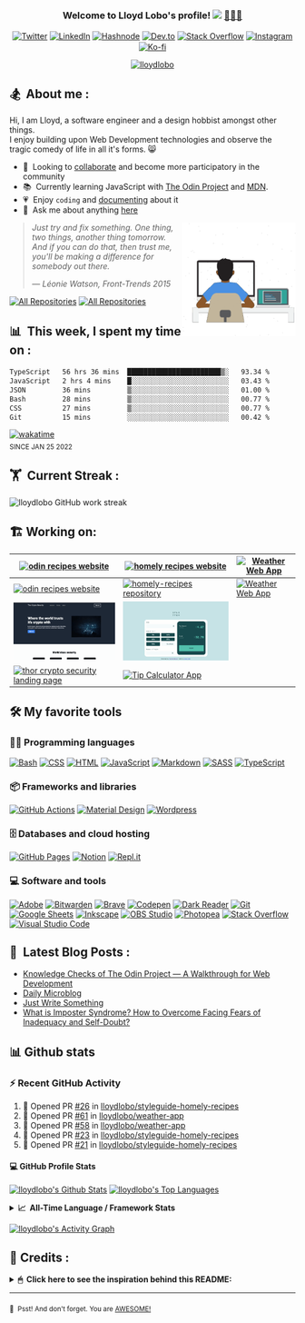 <h3 align="center">
  Welcome to Lloyd Lobo's profile!
  <a href="https://www.lloydlobo.com/" target="\_blank"
    ><img
      src="https://media.giphy.com/media/hvRJCLFzcasrR4ia7z/giphy.gif"
      width="28" /></a
  >&nbsp;<a href="https://www.lloydlobo.com/" target="\_blank">👨🏽‍💻 </a>
</h3>

<!-- Typing SVG by DenverCoder1 - https://github.com/DenverCoder1/readme-typing-svg -->
<!-- <p align="center">
  <a href="https://www.lloydlobo.com/about"
    ><img
      src="https://readme-typing-svg.herokuapp.com?lines=I+am+a++Front-end+Developer;I+am+a+Writer;I+am+a+Life-Long+Learner;I+am+a+Psychology+Nerd;I+am+a+Design+Aficionado;I+am+a+Musician;I+am+a+Generalist;I+am+a+Failure;I+am+a+Tree+Hugger+🤣;I+am+a+Misfit;I+am+a+Doggie+and+Kittie+Lover;I+am+a+Nobody;What+am+I?+🤔&font=Fira%20Code&center=true&width=440&height=45&color=2ea043&vCenter=true&size=22&duration=4000"
  /></a>
</p> -->
<!-- 	I am striving first to Be and then to Do the best that I can. -->

<!-- Social Icons -->
<p align="center">
  <a href="https://twitter.com/thelloydlobo" target="blank"
    ><img
      align="center"
      src="https://raw.githubusercontent.com/rahuldkjain/github-profile-readme-generator/master/src/images/icons/Social/twitter.svg"
      alt="Twitter"
      title="Follow Lloyd on Twitter"
      height="30"
      width="40"
  /></a>
  <a href="https://linkedin.com/in/thelloydlobo" target="blank"
    ><img
      align="center"
      src="https://raw.githubusercontent.com/rahuldkjain/github-profile-readme-generator/master/src/images/icons/Social/linked-in-alt.svg"
      alt="LinkedIn"
      title="Connect with Lloyd on LinkedIn"
      height="30"
      width="40"
  /></a>
  <a href="https://lloydlobo.hashnode.dev" target="blank"
    ><img
      align="center"
      src="https://cdn.hashnode.com/res/hashnode/image/upload/v1592752137870/scHk9tTaA.png?auto=compress"
      alt="Hashnode"
      title="Read articles by Lloyd on Hasnode"
      height="30"
      width="30"
  /></a>
  <a href="https://dev.to/lloydlobo" target="blank"
    ><img
      align="center"
      src="https://cdn.jsdelivr.net/npm/simple-icons@3.0.1/icons/dev-dot-to.svg"
      alt="Dev.to"
      title="Read articles by Lloyd on Dev.to"
      height="30"
      width="40"
  /></a>
  <a href="https://stackoverflow.com/users/18028557" target="blank"
    ><img
      align="center"
      src="https://raw.githubusercontent.com/rahuldkjain/github-profile-readme-generator/master/src/images/icons/Social/stack-overflow.svg"
      alt="Stack Overflow"
      title="Read answers and questions by Lloyd on Hasnode"
      height="30"
      width="40"
  /></a>
  <a href="https://instagram.com/thelloydlobo" target="blank"
    ><img
      align="center"
      src="https://raw.githubusercontent.com/rahuldkjain/github-profile-readme-generator/master/src/images/icons/Social/instagram.svg"
      alt="Instagram"
      title="Follow Lloyd on Instagram"
      height="30"
      width="40"
  /></a>
  <a href="https://ko-fi.com/lloydlobo" target="blank"
    ><img
      align="center"
      src="https://i.imgur.com/PpLeD3K.png"
      alt="Ko-fi"
      title="Buy me a coffee"
      height="40"
      width="40"
  /></a>
</p>

<p align="center">
  <a target="_blank" href="https://www.lloydlobo.com">
    <img
      src="https://komarev.com/ghpvc/?username=lloydlobo&label=Profile%20views&color=2ea043&style=flat"
      alt="lloydlobo"
    />
  </a>
</p>

<!-- ABOUT SECTION -->
<h2>🏂 &nbsp;About me :</h2>
<p>
  Hi, I am Lloyd, a software engineer and a design hobbist amongst other
  things. 
	</br>
	I enjoy building upon Web Development technologies and observe the tragic comedy of life in all it's forms. 😸
</p>

<!-- <p>
  I intend to be a servant leader. See what I am
  <a target="_blank" href="https://www.polywork.com/lloydlobo">up to now</a>:
</p> -->

<ul>
  <li>
    🤝 &nbsp;Looking to
    <a target="_blank" href="https://blog.lloydlobo.com/collaborate"
      >collaborate</a
    >
    and become more participatory in the community
  </li>
  <li>
    📚 &nbsp;Currently learning JavaScript with
    <a target="_blank" href="https://theodinproject.com">The Odin Project</a>
    and <a target="_blank" href="https://developer.mozilla.org/en-US/">MDN</a>.
  </li>
  <li>
    💗 &nbsp;Enjoy <code>coding</code> and
    <a target="_blank" href="https://blog.lloydlobo.com/microblog"
      >documenting</a
    >
    about it
  </li>
  <li>
    💬 &nbsp;Ask me about anything
    <a target="_blank" href="https://github.com/lloydlobo/lloydlobo/discussions"
      >here</a
    >
  </li>
</ul>

<!-- LOTTIEFILE GIF: DEVELOPER AT WORK  -->
<p>
  <a target="_blank" href="https://blog.lloydlobo.com/about"
    ><img
      align="right"
      height="200vw"
      width="200vw"
      alt="LottieFile"
      title="Developer at work"
      src="https://github.com/lloydlobo/lloydlobo/blob/main/assets/lloydlobo-banner.gif"
    />
  </a>
</p>

> _Just try and fix something. One thing, two things, another thing tomorrow._   
> _And if you can do that, then trust me, you'll be making a difference for
somebody out there._
> >
> — _Léonie Watson, Front-Trends 2015_
<!-- ALL REPOS & ALL FORKS Button -->
<p align="left">
  <a href="https://github.com/lloydlobo?tab=repositories&sort=stargazers"
    ><img
      alt="All Repositories"
      title="All Repositories"
      src="https://custom-icon-badges.herokuapp.com/badge/-All%20Repos-2962FF?style=for-the-badge&logoColor=white&logo=repo"
  /></a>
  <a href="https://github.com/lloydlobo/My-Contributions/blob/main/README.md"
    ><img
      alt="All Repositories"
      title="All Repositories"
      src="https://custom-icon-badges.herokuapp.com/badge/-All%20Forks-2962FF?style=for-the-badge&logoColor=white&logo=fork"
  /></a>
</p>

## 📊 &nbsp;This week, I spent my time on :

<!--START_SECTION:waka-->

```text
TypeScript   56 hrs 36 mins  ███████████████████████▒░   93.34 %
JavaScript   2 hrs 4 mins    █░░░░░░░░░░░░░░░░░░░░░░░░   03.43 %
JSON         36 mins         ▒░░░░░░░░░░░░░░░░░░░░░░░░   01.00 %
Bash         28 mins         ▒░░░░░░░░░░░░░░░░░░░░░░░░   00.77 %
CSS          27 mins         ▒░░░░░░░░░░░░░░░░░░░░░░░░   00.77 %
Git          15 mins         ░░░░░░░░░░░░░░░░░░░░░░░░░   00.42 %
```

<!--END_SECTION:waka-->

<!-- <sub>Uses [WakaTime](https://wakatime.com/@lloydlobo) integrated with VS Code</sub>  -->
[![wakatime](https://wakatime.com/badge/user/906b6002-20d3-446f-8f9c-4dd4d504fa63.svg)](https://wakatime.com/@906b6002-20d3-446f-8f9c-4dd4d504fa63)   
<sub>SINCE JAN 25 2022</sub>

<!-- <img src="https://hookrace.net/time.gif"> -->

## 🏋 &nbsp;Current Streak :

<img
  src="https://github-readme-streak-stats.herokuapp.com/?user=lloydlobo&theme=dark&dates=98972d&sideLabels=ebdbb2&stroke=babdc0&sideNums=98972d&hide_border=true"
  alt="lloydlobo GitHub work streak"
/>

<!-- Stats Version 4.0 (with 1. trophy and 2. stat) HTML TABLE -->
<!-- <p align="left">
    </br>
    <img align="center" width="395vw" src="https://github-readme-streak-stats.herokuapp.com/?user=lloydlobo&theme=dark&dates=98972d&sideLabels=ebdbb2&stroke=babdc0&sideNums=98972d&hide_border=true"
        alt="lloydlobo GitHub work streak" />&nbsp;
        &nbsp;
	<img align = "center" width="395vw" src="https://github-profile-summary-cards.vercel.app/api/cards/profile-details?username=lloydlobo&theme=github_dark" alt="lloydlobo's GitHub Profile Summary" />
</p> -->

<!-- TOOLS ==> ALL LANGUAGES, FRAMEWORKS&LIBRARIES, DATABASE&HOSTING, SOFTWARES&TOOLS -->

## 🏗️ Working on:

| [![odin recipes website](https://github.com/lloydlobo/lloydlobo/blob/main/assets/projects/web-development/odin-recipes.gif)](https://lloydlobo.github.io/odin-recipes/) 	| [![homely recipes website](https://github.com/lloydlobo/lloydlobo/blob/main/assets/projects/web-development/homely-recipes.gif)](https://lloydlobo.github.io/homely-recipes/) 	| [![Weather Web App](https://github.com/lloydlobo/lloydlobo/blob/main/assets/projects/apps/web-app/weather-app.gif)](https://lloydlobo-weather-app.netlify.app/) 	|
|---	|---	|---	|
| [![odin recipes website](https://github-readme-stats.vercel.app/api/pin/?username=lloydlobo&repo=odin-recipes)](https://github.com/lloydlobo/odin-recipes) 	| [![homely-recipes repository](https://github-readme-stats.vercel.app/api/pin/?username=lloydlobo&repo=homely-recipes)](https://github.com/lloydlobo/homely-recipes) 	| [![Weather Web App](https://github-readme-stats.vercel.app/api/pin/?username=lloydlobo&repo=weather-app)](https://github.com/lloydlobo/weather-app) 	|
| [![thor crypto security landing page](https://github.com/lloydlobo/lloydlobo/blob/main/assets/projects/web-development/thors-crypto-landing-page.gif)](https://lloydlobo.github.io/odin-thors-landing) 	| [![Tip Calculator App](https://github.com/lloydlobo/lloydlobo/blob/main/assets/projects/front-end-mentor-challenges/fem-tip-calculator.gif)](https://lloydlobo.github.io/fem-splitter/) 	| 	|
| [![thor crypto security landing page](https://github-readme-stats.vercel.app/api/pin/?username=lloydlobo&repo=odin-thors-landing)](https://github.com/lloydlobo/odin-thors-landing) 	| [![Tip Calculator App](https://github-readme-stats.vercel.app/api/pin/?username=lloydlobo&repo=fem-tip-calculator-app)](https://github.com/lloydlobo/fem-tip-calculator-app) 	| 	|

<!-- ![odin-recipes](https://github.com/lloydlobo/lloydlobo/blob/main/assets/projects/web-development/odin-recipes-sm.gif)
[![Readme Card](https://github-readme-stats.vercel.app/api/pin/?username=lloydlobo&repo=odin-recipes)](https://github.com/lloydlobo/odin-recipes)
[![Readme Card](https://github-readme-stats.vercel.app/api/pin/?username=lloydlobo&repo=homely-recipes)](https://github.com/lloydlobo/homely-recipes)
[![Readme Card](https://github-readme-stats.vercel.app/api/pin/?username=lloydlobo&repo=weather-app)](https://github.com/lloydlobo/weather-app)
[![Readme Card](https://github-readme-stats.vercel.app/api/pin/?username=lloydlobo&repo=odin-thors-landing)](https://github.com/lloydlobo/odin-thors-landing)
[![Readme Card](https://github-readme-stats.vercel.app/api/pin/?username=lloydlobo&repo=fem-tip-calculator-app)](https://github.com/lloydlobo/fem-tip-calculator-app)
[![Readme Card](https://github-readme-stats.vercel.app/api/pin/?username=lloydlobo&repo=weather-app)](https://github.com/lloydlobo/weather-app)
 -->
## 🛠️ My favorite tools 

### 👨‍💻 Programming languages

<p>
  <!--     <a href="https://github.com/search?q=user%3Alloydlobo+language%3Aassembly"><img alt="MIPS Assembly" src="https://custom-icon-badges.herokuapp.com/badge/Assembly-525252.svg?logo=asm-hex&logoColor=white"></a> -->
  <a href="https://github.com/search?q=user%3Alloydlobo+language%3Abash"
    ><img
      alt="Bash"
      src="https://img.shields.io/badge/Bash-121011.svg?logo=gnu-bash&logoColor=white"
  /></a>
  <!--     <a href="https://github.com/search?q=user%3Alloydlobo+language%3Ac"><img alt="C" src="https://custom-icon-badges.herokuapp.com/badge/C-03599C.svg?logo=c-in-hexagon&logoColor=white"></a> -->
  <!--     <a href="https://github.com/search?q=user%3Alloydlobo+language%3Acpp"><img alt="C++" src="https://custom-icon-badges.herokuapp.com/badge/C++-9C033A.svg?logo=cpp2&logoColor=white"></a> -->
  <!--     <a href="https://github.com/search?q=user%3Alloydlobo+language%3Acsharp"><img alt="C#" src="https://custom-icon-badges.herokuapp.com/badge/C%23-68217A.svg?logo=cs2&logoColor=white"></a> -->
  <!--     <a href="https://github.com/search?q=user%3Alloydlobo+language%3Aceylon"><img alt="Ceylon" src="https://custom-icon-badges.herokuapp.com/badge/Ceylon-E39842.svg?logo=ceylon&logoColor=white"></a> -->
  <a href="https://github.com/search?q=user%3Alloydlobo+language%3Acss"
    ><img
      alt="CSS"
      src="https://img.shields.io/badge/CSS-1572B6.svg?logo=css3&logoColor=white"
  /></a>
  <!--     <a href="https://github.com/search?q=user%3Alloydlobo+language%3Adart"><img alt="Dart" src="https://img.shields.io/badge/Dart-15A6C4.svg?logo=dart&logoColor=white"></a> -->
  <!--     <a href="https://github.com/search?q=user%3Alloydlobo+language%3Ags"><img alt="Google Apps Script" src="https://custom-icon-badges.herokuapp.com/badge/Google%20Apps%20Script-02569B.svg?logo=color-swatch&logoColor=white"></a> -->
  <a href="https://github.com/search?q=user%3Alloydlobo+language%3Ahtml"
    ><img
      alt="HTML"
      src="https://img.shields.io/badge/HTML-E34F26.svg?logo=html5&logoColor=white"
  /></a>
  <!--     <a href="https://github.com/search?q=user%3Alloydlobo+language%3Ajava"><img alt="Java" src="https://img.shields.io/badge/Java-007396.svg?logo=java&logoColor=white"></a> -->
  <a href="https://github.com/search?q=user%3Alloydlobo+language%3Ajavascript"
    ><img
      alt="JavaScript"
      src="https://img.shields.io/badge/JavaScript-F7DF1E.svg?logo=javascript&logoColor=black"
  /></a>
  <!--     <a href="https://github.com/search?q=user%3Alloydlobo+language%3Akotlin"><img alt="Kotlin" src="https://img.shields.io/badge/Kotlin-0095D5.svg?logo=Kotlin&logoColor=white"></a> -->
  <!--     <a href="https://github.com/search?q=user%3Alloydlobo+language%3Atex"><img alt="LaTeX" src="https://img.shields.io/badge/LaTeX-008080.svg?logo=LaTeX&logoColor=white"></a> -->
  <a href="https://github.com/search?q=user%3Alloydlobo+language%3Amarkdown"
    ><img
      alt="Markdown"
      src="https://img.shields.io/badge/Markdown-000000.svg?logo=markdown&logoColor=white"
  /></a>
  <!--     <a href="https://github.com/search?q=user%3Alloydlobo+language%3Ajavascript"><img alt="Node.js" src="https://img.shields.io/badge/Node.js-43853D.svg?logo=node.js&logoColor=white"></a> -->
  <!--     <a href="https://github.com/search?q=user%3Alloydlobo+language%3Aphp"><img alt="PHP" src="https://img.shields.io/badge/PHP-777BB4.svg?logo=php&logoColor=white"></a> -->
  <!--     <a href="https://github.com/search?q=user%3Alloydlobo+language%3Aprolog"><img alt="Prolog" src="https://custom-icon-badges.herokuapp.com/badge/Prolog-E61B23.svg?logo=swi-prolog&logoColor=white"></a> -->
  <!--     <a href="https://github.com/search?q=user%3Alloydlobo+language%3Apython"><img alt="Python" src="https://img.shields.io/badge/Python-14354C.svg?logo=python&logoColor=white"></a> -->
  <!--     <a href="https://github.com/search?q=user%3Alloydlobo+language%3Ar"><img alt="R" src="https://img.shields.io/badge/R-276DC3.svg?logo=r&logoColor=white"></a> -->
  <!--     <a href="https://github.com/search?q=user%3Alloydlobo+language%3Aruby"><img alt="Ruby" src="https://img.shields.io/badge/Ruby-CC342D.svg?logo=ruby&logoColor=white"></a> -->
  <a href="https://github.com/search?q=user%3Alloydlobo+language%3Asass"
    ><img
      alt="SASS"
      src="https://img.shields.io/badge/Sass-hotpink.svg?logo=SASS&logoColor=white"
  /></a>
  <!--     <a href="https://github.com/search?q=user%3Alloydlobo+language%3Ascratch"><img alt="Scratch" src="https://img.shields.io/badge/Scratch-4D97FF.svg?logo=scratch&logoColor=white"></a> -->
  <!--     <a href="https://github.com/search?q=user%3Alloydlobo+language%3Asql"><img alt="SQL" src="https://custom-icon-badges.herokuapp.com/badge/SQL-025E8C.svg?logo=database&logoColor=white"></a> -->
  <!--     <a href="https://github.com/search?q=user%3Alloydlobo+language%3Asvg"><img alt="SVG+XML" src="https://img.shields.io/badge/SVG%2BXML-e0982c.svg?logo=svg&logoColor=white"></a> -->
      <a href="https://github.com/search?q=user%3Alloydlobo+language%3AtypeScript"><img alt="TypeScript" src="https://img.shields.io/badge/TypeScript-007ACC.svg?logo=typescript&logoColor=white"></a>
</p>

### 📦 Frameworks and libraries

<p>
  <!--     <a href="#"><img alt="Arduino" src="https://img.shields.io/badge/-Arduino-00979D?logo=Arduino&logoColor=white"></a> -->
  <!--     <a href="#"><img alt="Bootstrap" src="https://img.shields.io/badge/Bootstrap-7952B3.svg?logo=bootstrap&logoColor=white"></a> -->
  <!--     <a href="#"><img alt="Cordova" src="https://img.shields.io/badge/-Cordova-E8E8E8?logo=apache-cordova&logoColor=black"></a> -->
  <!--     <a href="#"><img alt="Electron" src="https://img.shields.io/badge/Electron-20232e.svg?logo=electron&logoColor=white"></a> -->
  <!--     <a href="#"><img alt="Express.js" src="https://img.shields.io/badge/Express.js-404d59.svg?logo=express&logoColor=white"></a> -->
  <!--     <a href="#"><img alt="Flutter" src="https://img.shields.io/badge/Flutter-02569B.svg?logo=flutter&logoColor=white"></a> -->
  <a href="#"
    ><img
      alt="GitHub Actions"
      src="https://img.shields.io/badge/GitHub%20Actions-2671E5.svg?logo=github%20actions&logoColor=white"
  /></a>
  <!--     <a href="#"><img alt="Jest" src="https://img.shields.io/badge/Jest-C21325.svg?logo=jest&logoColor=white"></a> -->
  <!--     <a href="#"><img alt="JUnit" src="https://custom-icon-badges.herokuapp.com/badge/JUnit-25A162.svg?logo=check-circle&logoColor=white"></a> -->
  <!--     <a href="#"><img alt="Keras" src="https://img.shields.io/badge/Keras-D00000.svg?logo=Keras&logoColor=white"></a> -->
  <a href="#"
    ><img
      alt="Material Design"
      src="https://img.shields.io/badge/Material%20Design-0081CB.svg?logo=material-design&logoColor=white"
  /></a>
  <!--     <a href="#"><img alt="NumPy" src="https://img.shields.io/badge/Numpy-013243.svg?logo=numpy&logoColor=white"></a> -->
  <!--     <a href="#"><img alt="Pandas" src="https://img.shields.io/badge/Pandas-150458.svg?logo=pandas&logoColor=white"></a> -->
  <!--     <a href="#"><img alt="PHPUnit" src="https://custom-icon-badges.herokuapp.com/badge/PHPUnit-366488.svg?logo=test-tube&logoColor=white"></a> -->
  <!--     <a href="#"><img alt="Pytest" src="https://img.shields.io/badge/Pytest-0A9EDC.svg?logo=pytest&logoColor=white"></a> -->
  <!--     <a href="#"><img alt="React" src="https://img.shields.io/badge/React-20232a.svg?logo=react&logoColor=%2361DAFB"></a> -->
  <!--     <a href="#"><img alt="SonarLint" src="https://img.shields.io/badge/-SonarLint-CB2029?logo=sonarlint&logoColor=white"></a> -->
  <!--     <a href="#"><img alt="Symfony" src="https://img.shields.io/badge/Symfony-111111.svg?logo=symfony&logoColor=white"></a> -->
  <!--     <a href="#"><img alt="SymPy" src="https://img.shields.io/badge/Sympy-3B5526.svg?logo=sympy&logoColor=white"></a> -->
  <!--     <a href="#"><img alt="TensorFlow" src="https://img.shields.io/badge/TensorFlow-FF6F00.svg?logo=TensorFlow&logoColor=white"></a> -->
  <a href="#"
    ><img
      alt="Wordpress"
      src="https://img.shields.io/badge/Wordpress-21759B?logo=wordpress&logoColor=white"
  /></a>
  <!--     <a href="#"><img alt="WPF (.Net)" src="https://img.shields.io/badge/WPF-5C2D91?logo=.net&logoColor=white"></a> -->
</p>

### 🗄️ Databases and cloud hosting

<p>
  <a href="#"
    ><img
      alt="GitHub Pages"
      src="https://img.shields.io/badge/GitHub%20Pages-327FC7.svg?logo=github&logoColor=white"
  /></a>
  <!--     <a href="#"><img alt="Heroku" src="https://img.shields.io/badge/Heroku-430098.svg?logo=heroku&logoColor=white"></a> -->
  <!--     <a href="#"><img alt="MongoDB" src ="https://img.shields.io/badge/MongoDB-4ea94b.svg?logo=mongodb&logoColor=white"></a> -->
  <!--     <a href="#"><img alt="MySQL" src="https://img.shields.io/badge/MySQL-00f.svg?logo=mysql&logoColor=white"></a> -->
  <a href="#"
    ><img
      alt="Notion"
      src="https://img.shields.io/badge/Notion-010101.svg?logo=notion&logoColor=white"
  /></a>
  <!--     <a href="#"><img alt="Oracle" src ="https://img.shields.io/badge/Oracle-F00000.svg?logo=oracle&logoColor=white"></a> -->
  <!--     <a href="#"><img alt="PostgreSQL" src ="https://img.shields.io/badge/PostgreSQL-316192.svg?logo=postgresql&logoColor=white"></a> -->
  <a href="#"
    ><img
      alt="Repl.it"
      src="https://img.shields.io/badge/Repl.it-0D101E.svg?logo=Replit&logoColor=white"
  /></a>
  <!--     <a href="#"><img alt="SQLite" src ="https://img.shields.io/badge/SQLite-07405e.svg?logo=sqlite&logoColor=white"></a> -->
  <!--     <a href="#"><img alt="Vercel" src="https://img.shields.io/badge/Vercel-000000.svg?logo=vercel&logoColor=white"></a> -->
</p>

### 💻 Software and tools

<p>
  <a href="#"
    ><img
      alt="Adobe"
      src="https://img.shields.io/badge/Adobe-FF0000.svg?logo=adobe&logoColor=white"
  /></a>
  <!--     <a href="#"><img alt="Android" src="https://img.shields.io/badge/Android-3DDC84?logo=android&logoColor=white"></a> -->
  <!--     <a href="#"><img alt="Android Studio" src="https://img.shields.io/badge/Android%20Studio-008678.svg?logo=android-studio&logoColor=white"></a> -->
  <!--     <a href="#"><img alt="Arch Linux" src="https://img.shields.io/badge/Arch%20Linux-1793D1.svg?logo=arch-linux&logoColor=white"></a> -->
  <!--     <a href="#"><img alt="Audacity" src="https://img.shields.io/badge/-Audacity-0000CC?logo=audacity&logoColor=white"></a> -->
  <a href="#"
    ><img
      alt="Bitwarden"
      src="https://img.shields.io/badge/-Bitwarden-175DDC?logo=bitwarden&logoColor=white"
  /></a>
  <a href="#"
    ><img
      alt="Brave"
      src="https://img.shields.io/badge/-Brave-FB542B?logo=brave&logoColor=white"
  /></a>
  <a href="#"
    ><img
      alt="Codepen"
      src="https://img.shields.io/badge/Codepen-000000.svg?logo=codepen&logoColor=white"
  /></a>
  <!--     <a href="#"><img alt="Construct 3" src="https://img.shields.io/badge/Construct%203-00b56a.svg?logo=construct-3&logoColor=white"></a> -->
  <a href="#"
    ><img
      alt="Dark Reader"
      src="https://img.shields.io/badge/-Dark%20Reader-141E24?logo=dark-reader&logoColor=white"
  /></a>
  <a href="#"
    ><img
      alt="Git"
      src="https://img.shields.io/badge/Git-F05033.svg?logo=git&logoColor=white"
  /></a>
  <a href="#"
    ><img
      alt="Google Sheets"
      src="https://img.shields.io/badge/Google%20Sheets-34A853.svg?logo=google%20sheets&logoColor=white"
  /></a>
  <a href="#"
    ><img
      alt="Inkscape"
      src="https://img.shields.io/badge/Inkscape-000000?logo=Inkscape&logoColor=white"
  /></a>
  <!--     <a href="#"><img alt="Jupyter" src="https://img.shields.io/badge/Jupyter-F37626.svg?logo=Jupyter&logoColor=white"></a> -->
  <!--     <a href="#"><img alt="Mathematica" src="https://img.shields.io/badge/Mathematica-DD1100.svg?logo=wolfram-mathematica&logoColor=white"></a> -->
  <a href="#"
    ><img
      alt="OBS Studio"
      src="https://img.shields.io/badge/-OBS%20Studio-302E31?logo=obs-studio&logoColor=white"
  /></a>
  <a href="#"
    ><img
      alt="Photopea"
      src="https://img.shields.io/badge/Photopea-18A497?logo=photopea&logoColor=white"
  /></a>
  <!--     <a href="#"><img alt="Postman" src="https://img.shields.io/badge/Postman-FF6C37?logo=postman&logoColor=white"></a> -->
  <a href="#"
    ><img
      alt="Stack Overflow"
      src="https://img.shields.io/badge/-Stack%20Overflow-FE7A16?logo=stack-overflow&logoColor=white"
  /></a>
  <a href="#"
    ><img
      alt="Visual Studio Code"
      src="https://img.shields.io/badge/Visual%20Studio%20Code-0078d7.svg?logo=visual-studio-code&logoColor=white"
  /></a>
</p>

<!-- END OF TOOLS -->

## 📕 &nbsp;Latest Blog Posts :

<!-- Activity -->
<!-- BLOG-POST-LIST:START -->
- [Knowledge Checks of The Odin Project — A Walkthrough for Web Development](https://blog.lloydlobo.com/web-development-knowledge-checks-the-odin-project)
- [Daily Microblog](https://blog.lloydlobo.com/daily-microblog)
- [Just Write Something](https://blog.lloydlobo.com/just-write-something)
- [What is Imposter Syndrome? How to Overcome Facing Fears of Inadequacy and Self-Doubt?](https://medium.com/@thelloydlobo/what-is-imposter-syndrome-how-to-overcome-facing-fears-of-inadequacy-and-self-doubt-700be81a346f?source=rss-dec0b201d40d------2)
<!-- BLOG-POST-LIST:END -->

<!-- ## 🔭 &nbsp;What's Next? : -->

<!-- - See what I am up to next on my <a target="_blank"
    href="https://blog.lloydlobo.com/now">roadmap</a> ✨ and <a target="_blank"
    href="https://github.com/lloydlobo/lloydlobo/discussions">let me know</a> if you have any suggestions.
- 🙇‍♂️ Oh, and by the way, I am always on board to collaborate with talented, passionate people.
- The mission is to <a target="_blank"
       href="https://blog.lloydlobo.com/collaborate">create something with universal
  appeal</a> 🙌. -->

<!-- <details>
    <summary>&nbsp;<b>"Tell me more—I can't get enough!"</b></summary>
    <br>
    <ul>
			<li>People want something useful and reliable. 🔨</li>
				<li>Open-source technologies help developers build products without any personal profit 🙅 in mind.
					<ul>
						<li>Although there may be some arguments about this.</li>
						<li>Check out this <a href="https://opensource.google/docs/why/">article by Google</a> 🤓 about "Why
							Open Source".</li>
					</ul>
				</li>
        <li>The nine qualities of open source contributions 👩‍💻 we need to see are:
            <ul>
                <li>Universal Appeal</li>
                <li>Cater to the Human Nature</li>
                <li>Enjoyable</li>
                <li>Serviceable</li>
                <li>Rather than promoting, Attract</li>
                <li>Reliable</li>
                <li>Non-judgmental</li>
                <li>Adheres to principles of Universal Truth</li>
                <li>Supporting Everyone's Success</li>
            </ul>
        </li>
    </ul>
</details> -->

## 📊 Github stats

<!-- https://github.com/jamesgeorge007/github-activity-readme -->
<!-- <details>
  <summary>⚡ Recent GitHub Activity</summary>
  <br/> -->

### ⚡ Recent GitHub Activity

<!--START_SECTION:activity-->

1. 💪 Opened PR [#26](https://github.com/lloydlobo/styleguide-homely-recipes/pull/26) in [lloydlobo/styleguide-homely-recipes](https://github.com/lloydlobo/styleguide-homely-recipes)
2. 💪 Opened PR [#61](https://github.com/lloydlobo/weather-app/pull/61) in [lloydlobo/weather-app](https://github.com/lloydlobo/weather-app)
3. 💪 Opened PR [#58](https://github.com/lloydlobo/weather-app/pull/58) in [lloydlobo/weather-app](https://github.com/lloydlobo/weather-app)
4. 💪 Opened PR [#23](https://github.com/lloydlobo/styleguide-homely-recipes/pull/23) in [lloydlobo/styleguide-homely-recipes](https://github.com/lloydlobo/styleguide-homely-recipes)
5. 💪 Opened PR [#21](https://github.com/lloydlobo/styleguide-homely-recipes/pull/21) in [lloydlobo/styleguide-homely-recipes](https://github.com/lloydlobo/styleguide-homely-recipes)
   <!--END_SECTION:activity-->

#### 💻 GitHub Profile Stats

<a href="https://github.com/anuraghazra/github-readme-stats"><img
    alt="lloydlobo's Github Stats"
    src="https://denvercoder1-github-readme-stats.vercel.app/api/?username=lloydlobo&show_icons=true&count_private=true&theme=react&hide_border=true&bg_color=1F222E&title_color=F85D7F&icon_color=F8D866"
    height="192px"
/></a>
<a href="https://github.com/anuraghazra/github-readme-stats"><img
    alt="lloydlobo's Top Languages"
    src="https://github-readme-stats.vercel.app/api/top-langs/?username=lloydlobo&langs_count=8&layout=compact&theme=react&hide_border=true&bg_color=1F222E&title_color=F85D7F&icon_color=F8D866&hide=Jupyter%20Notebook"
/></a>

<!--    </details> -->

<!-- https://github.com/anuraghazra/github-readme-stats -->
<!-- <details>
  <summary>💻 GitHub Profile Stats</summary>
  <br/>
    <a href="https://github.com/anuraghazra/github-readme-stats"><img alt="lloydlobo's Github Stats" src="https://denvercoder1-github-readme-stats.vercel.app/api/?username=lloydlobo&show_icons=true&count_private=true&theme=react&hide_border=true&bg_color=1F222E&title_color=F85D7F&icon_color=F8D866" height="192px"/></a>
  	<a href="https://github.com/anuraghazra/github-readme-stats"><img alt="lloydlobo's Top Languages" src="https://github-readme-stats.vercel.app/api/top-langs/?username=lloydlobo&langs_count=8&layout=compact&theme=react&hide_border=true&bg_color=1F222E&title_color=F85D7F&icon_color=F8D866&hide=Jupyter%20Notebook" /></a>
  <br/>
  <b>Note:</b> Top languages is only a metric of the languages my public code consists of and doesn't reflect experience or skill level.
</details> -->

<!-- Codersrank All-Time Language Stats  -->
<details>
  <summary>
    <b>📈&nbsp;&nbsp;All-Time Language&nbsp;/&nbsp;Framework Stats</b>
  </summary>
  <br />
  <a href="https://profile.codersrank.io/user/lloydlobo/">
    <img
      src="http://cr-skills-chart-widget.azurewebsites.net/api/api?username=lloydlobo&padding=30&skills=angular,batchfile,c,C%23,coffeescript,css,dart,go,html,json,java,javascript,less,mysql,php,pandas,perl,python,reactjs,scss,shell,svelte,swift,typescript,vue&show-other-skills=true&branding=true&tooltip=true&width=640&height=320&bg=fcfcfc"
    />
  </a>
</details>

<!-- https://github.com/ashutosh00710/github-readme-activity-graph -->

<a href="https://github.com/ashutosh00710/github-readme-activity-graph"><img
    alt="lloydlobo's Activity Graph"
    src="https://activity-graph.herokuapp.com/graph?username=lloydlobo&theme=github&hide_border=true&area=true"
/></a>

<!-- <a href="https://github.com/ashutosh00710/github-readme-activity-graph"><img alt="lloydlobo's Activity Graph" src="https://denvercoder1-activity-graph.herokuapp.com/graph/?username=lloydlobo&bg_color=1F222E&color=F8D866&line=F85D7F&point=FFFFFF&hide_border=true" /></a> -->

## 👏&nbsp;Credits :

<details>
  <summary>
    <b>🖱 &nbsp;Click here to see the inspiration behind this README:</b>
  </summary>

  <p>
    🎥 &nbsp;Listed in the order of their appearances, starting from the top:
  </p>
  <ul>
    <li>
      <a href="https://github.com/DenverCoder1/readme-typing-svg"
        >DenverCoder1/readme-typing-svg</a
      >
    </li>
    <li>
      <a href="https://komarev.com/ghpvc"
        >antonkomarev/github-profile-views-counter</a
      >
    </li>
    <li>
      <a href="https://lottiefiles.com/36121-developer-at-work"
        >"Emad Moradian - Developer at work" (Customized GIF)</a
      >
    </li>
    <li><a href="https://github.com/def-/time.gif">def-/time.gif</a></li>
    <li>
      <a href="https://github.com/athul/waka-readme">athul/waka-readme</a>
    </li>
    <li>
      <a href="https://github.com/DenverCoder1/github-readme-streak-stats"
        >DenverCoder1/npgithub-readme-streak-stats</a
      >
    </li>
    <li>
      <a href="https://github.com/vn7n24fzkq/github-profile-summary-cards"
        >vn7n24fzkq/github-profile-summary-cards</a
      >
    </li>
    <li>
      <a href="https://github.com/gautamkrishnar/blog-post-workflow"
        >gautamkrishnar/blog-post-workflow</a
      >
    </li>
    <li>
      <a href="https://github.com/jamesgeorge007/github-activity-readme"
        >jamesgeorge007/github-activity-readme</a
      >
    </li>
    <li>
      <a href="https://github.com/anuraghazra/github-readme-stats"
        >anuraghazra/github-readme-stats</a
      >
    </li>
    <li>
      <a href="https://github.com/codersrank-org/skills-chart-widget"
        >codersrank-org/skills-chart-widget</a
      >
    </li>
    <!-- <li><a href="https://github.com/ryo-ma/github-profile-trophy/">ryo-ma/github-profile-trophy</a></li> -->
    <li>
      <a href="https://github.com/ashutosh00710/github-readme-activity-graph"
        >ashutosh00710/github-readme-activity-graph</a
      >
    </li>
    <!-- <li><a href="https://github.com/ABSphreak/readme-jokes">ABSphreak/readme-jokes</a></li> -->
  </ul>
</details>

---

<!-- Surprise!  -->

<sub>🤫 <span>&nbsp;</span>Psst! And don't forget. You are
  <a target="_blank" href="https://youtu.be/b-E2tcRlgsU?t=183">AWESOME!</a></sub>

<!--
Made with 🖤
🙇‍♂️🎤⬇️
-->

